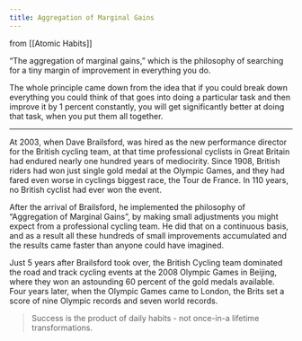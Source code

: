 ```yaml
---
title: Aggregation of Marginal Gains
---
```


from [[Atomic Habits]]

“The aggregation of marginal gains,” which is the philosophy of searching for a tiny margin of improvement in everything you do.

The whole principle came down from the idea that if you could break down everything you could think of that goes into doing a particular task and then improve it by 1 percent constantly, you will get significantly better at doing that task, when you put them all together.

---

At 2003, when Dave Brailsford, was hired as the new performance director for the British cycling team, at that time professional cyclists in Great Britain had endured nearly one hundred years of mediocirity. Since 1908, British riders had won just single gold medal at the Olympic Games, and they had fared even worse in cyclings biggest race, the Tour de France. In 110 years, no British cyclist had ever won the event.

After the arrival of Brailsford, he implemented the philosophy of “Aggregation of Marginal Gains”, by making small adjustments you might expect from a professional cycling team. He did that on a continuous basis, and as a result all these hundreds of small improvements accumulated and the results came faster than anyone could have imagined.

Just 5 years after Brailsford took over, the British Cycling team dominated the road and track cycling events at the 2008 Olympic Games in Beijing, where they won an astounding 60 percent of the gold medals available. Four years later, when the Olympic Games came to London, the Brits set a score of nine Olympic records and seven world records.

> Success is the product of daily habits - not once-in-a lifetime transformations.